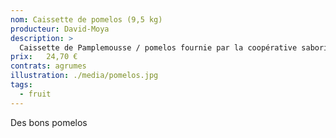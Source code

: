 ```yaml
---
nom: Caissette de pomelos (9,5 kg) 
producteur: David-Moya
description: >
  Caissette de Pamplemousse / pomelos fournie par la coopérative saborita.
prix:   24,70 €
contrats: agrumes
illustration: ./media/pomelos.jpg
tags: 
  - fruit
---
```


Des bons pomelos
